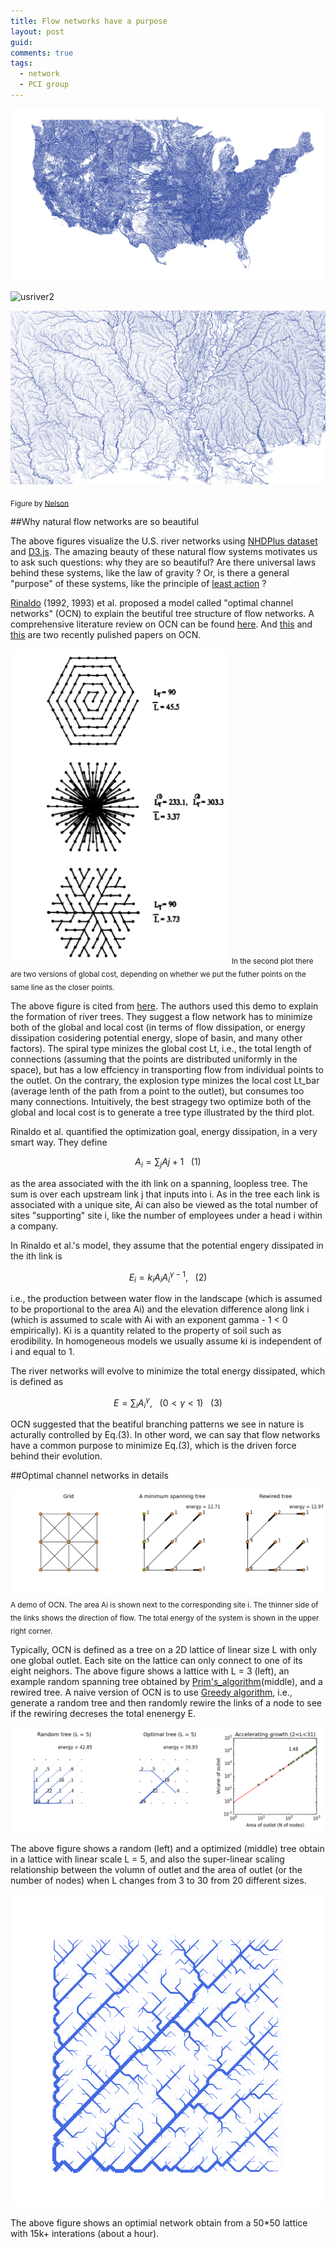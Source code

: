 ```yaml
---
title: Flow networks have a purpose
layout: post
guid:
comments: true
tags:
  - network
  - PCI group
---
```



![usriver1](/media/files/2014-05-28-Flow-networks-have-a-purpose/usriver1.png)

![usriver2](/media/files/2014-05-28-Flow-networks-have-a-purpose/usriver2.png)

![usriver2](/media/files/2014-05-28-Flow-networks-have-a-purpose/usriver3.png)

<sub>Figure by [Nelson](http://www.somebits.com/weblog/tech/vector-tile-river-map.html)</sub>


##Why natural flow networks are so beautiful

The above figures visualize the U.S. river networks using [NHDPlus dataset](http://www.horizon-systems.com/nhdplus/) and [D3.js](http://www.somebits.com/rivers/rivers-d3.html). The amazing beauty of these natural flow systems motivates us to 
ask such questions: why they are so beautiful? Are there universal laws behind these systems, like the law of gravity ?
Or, is there a general "purpose" of these systems, like the principle of [least action](http://en.wikipedia.org/wiki/Principle_of_least_action) ?

[Rinaldo](http://www.image.unipd.it/a.rinaldo/allegati/Minimum_energy.pdf) (1992, 1993) et al. proposed a model called "optimal channel networks" (OCN) to explain the beutiful tree structure of flow networks. A comprehensive literature review on OCN can be found [here](http://abouthydrology.blogspot.com/2012/09/my-past-research-on-evolution-of-river.html). And [this](http://www.pnas.org/content/110/48/19295.abstract) and [this](http://www.pnas.org/content/early/2014/01/31/1322700111) are two recently pulished papers on OCN. 

<img src="/media/files/2014-05-28-Flow-networks-have-a-purpose/3flownetworks.png" height="500px" width="350px" />
<sub>In the second plot there are two versions of global cost, depending on whether we put the futher points on the same line as the closer points.</sub>

The above figure is cited from [here](http://onlinelibrary.wiley.com/doi/10.1029/91WR03034/abstract). The authors used this demo to 
explain the formation of river trees. They suggest a flow network has to minimize both of the global and local cost (in terms of flow dissipation, or energy dissipation cosidering potential energy, slope of basin, and many other factors). The spiral type minizes the global cost Lt, i.e., the total length of connections (assuming that the points are distributed uniformly in the space), but has a low effciency in transporting flow from individual points to the outlet. On the contrary, the explosion type minizes the local cost Lt_bar (average lenth of the path from a point to the outlet), but consumes too many connections. Intuitively, the best stragegy two optimize both of the global and local cost is to generate a tree type illustrated by the third plot.  

Rinaldo et al. quantified the optimization goal, energy dissipation, in a very smart way. They define 

$$
A_i= \sum_j Aj + 1 \,\,\,\,\,   (1)
$$

as the area associated with the ith link on a spanning, loopless tree. The sum is over each upstream link j that inputs into i. As in the tree each link is associated with a unique site, Ai can also be viewed as the total number of sites "supporting" site i, like the number of employees under a head i within a company.

In Rinaldo et al.'s model, they assume that the potential engery dissipated in the ith link is

$$
E_i= k_i A_i A_i^{\gamma - 1}, \,\,\,\,\,   (2)
$$

i.e., the production between water flow in the landscape (which is assumed to be proportional to the area Ai) and the elevation difference along link i (which is assumed to scale with Ai with an exponent gamma - 1 < 0 empirically). Ki is a quantity related to the property of soil such as erodibility. In homogeneous models we usually assume ki is independent of i and equal to 1. 

The river networks will evolve to minimize the total energy dissipated, which is defined as 

$$
E= \sum_i A_i^ \gamma, \,\,\,\,\,(0<\gamma<1)  \,\,\,\,\,  (3)
$$

OCN suggested that the beatiful branching patterns we see in nature is acturally controlled by Eq.(3). In other word, we can say that flow networks have a common purpose to minimize Eq.(3), which is the driven force behind their evolution.

##Optimal channel networks in details 

![ocndemo](/media/files/2014-05-28-Flow-networks-have-a-purpose/ocndemo.png)
<sub>A demo of OCN. The area Ai is shown next to the corresponding site i. The thinner side of the links shows the direction of flow. The total energy of the system is shown in the upper right corner.</sub>

Typically, OCN is defined as a tree on a 2D lattice of linear size L with only one global outlet. Each site on the lattice can only connect to one of its eight neighors. The above figure shows a lattice with L = 3 (left), an example random spanning tree obtained by [Prim's_algorithm](http://en.wikipedia.org/wiki/Prim's_algorithm)(middle), and a rewired tree. A naive version of OCN is to use [Greedy algorithm](http://en.wikipedia.org/wiki/Greedy_algorithm), i.e., generate a random tree and then randomly rewire the links of a node to see if the rewiring decreses the total enenergy E. 

![scaling](/media/files/2014-05-28-Flow-networks-have-a-purpose/scaling.png)

The above figure shows a random (left) and a optimized (middle) tree obtain in a lattice with linear scale L = 5, and also the super-linear scaling relationship between the volumn of outlet and the area of outlet (or the number of nodes) when L changes from 3 to 30 from 20 different sizes. 

<img src="/media/files/2014-05-28-Flow-networks-have-a-purpose/example.png" height="500px" width="500px" />

The above figure shows an optimial network obtain from a 50*50 lattice with 15k+ interations (about a hour).
